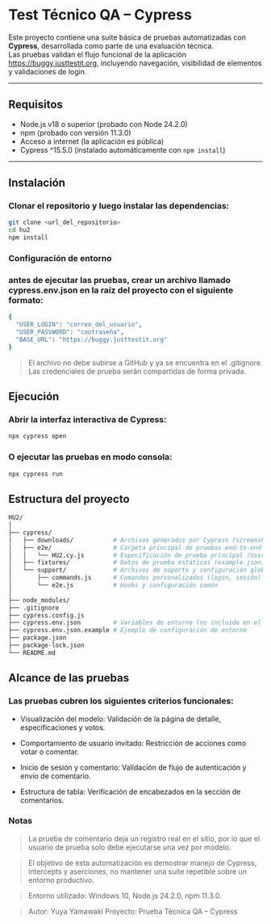 # Test Técnico QA – Cypress

Este proyecto contiene una suite básica de pruebas automatizadas con **Cypress**, desarrollada como parte de una evaluación técnica.  
Las pruebas validan el flujo funcional de la aplicación https://buggy.justtestit.org, incluyendo navegación, visibilidad de elementos y validaciones de login.

---

## Requisitos

- Node.js v18 o superior (probado con Node 24.2.0)
- npm (probado con versión 11.3.0)
- Acceso a internet (la aplicación es pública)
- Cypress ^15.5.0 (instalado automáticamente con `npm install`)

---

## Instalación

### Clonar el repositorio y luego instalar las dependencias:

```bash
git clone <url_del_repositorio>
cd hu2
npm install
```

### Configuración de entorno

### antes de ejecutar las pruebas, crear un archivo llamado cypress.env.json en la raíz del proyecto con el siguiente formato:

```bash
{
  "USER_LOGIN": "correo_del_usuario",
  "USER_PASSWORD": "contraseña",
  "BASE_URL": "https://buggy.justtestit.org"
}
```

> El archivo no debe subirse a GitHub y ya se encuentra en el .gitignore.
> Las credenciales de prueba serán compartidas de forma privada.

## Ejecución

### Abrir la interfaz interactiva de Cypress:

```bash
npx cypress open
```

### O ejecutar las pruebas en modo consola:

```bash
npx cypress run
```

## Estructura del proyecto

```bash
HU2/
│
├── cypress/
│   ├── downloads/           # Archivos generados por Cypress (screenshots/videos)
│   ├── e2e/                 # Carpeta principal de pruebas end-to-end
│   │   └── HU2.cy.js        # Especificación de prueba principal (User Story 2)
│   ├── fixtures/            # Datos de prueba estáticos (example.json)
│   └── support/             # Archivos de soporte y configuración global
│       ├── commands.js      # Comandos personalizados (login, sesión)
│       └── e2e.js           # Hooks y configuración común
│
├── node_modules/
├── .gitignore
├── cypress.config.js
├── cypress.env.json         # Variables de entorno (no incluido en el repo público)
├── cypress.env.json.example # Ejemplo de configuración de entorno
├── package.json
├── package-lock.json
└── README.md
```

## Alcance de las pruebas

### Las pruebas cubren los siguientes criterios funcionales:

- Visualización del modelo: Validación de la página de detalle, especificaciones y votos.

- Comportamiento de usuario invitado: Restricción de acciones como votar o comentar.

- Inicio de sesión y comentario: Validación de flujo de autenticación y envío de comentario.

- Estructura de tabla: Verificación de encabezados en la sección de comentarios.

### Notas

> La prueba de comentario deja un registro real en el sitio, por lo que el usuario de prueba solo debe ejecutarse una vez por modelo.

> El objetivo de esta automatización es demostrar manejo de Cypress, intercepts y aserciones, no mantener una suite repetible sobre un entorno productivo.

> Entorno utilizado: Windows 10, Node.js 24.2.0, npm 11.3.0.

> Autor: Yuya Yamawaki
> Proyecto: Prueba Técnica QA – Cypress
